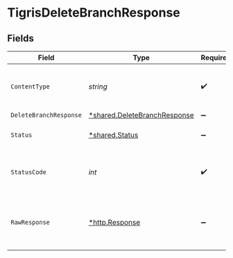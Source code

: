 # TigrisDeleteBranchResponse


## Fields

| Field                                                                              | Type                                                                               | Required                                                                           | Description                                                                        |
| ---------------------------------------------------------------------------------- | ---------------------------------------------------------------------------------- | ---------------------------------------------------------------------------------- | ---------------------------------------------------------------------------------- |
| `ContentType`                                                                      | *string*                                                                           | :heavy_check_mark:                                                                 | HTTP response content type for this operation                                      |
| `DeleteBranchResponse`                                                             | [*shared.DeleteBranchResponse](../../../pkg/models/shared/deletebranchresponse.md) | :heavy_minus_sign:                                                                 | OK                                                                                 |
| `Status`                                                                           | [*shared.Status](../../../pkg/models/shared/status.md)                             | :heavy_minus_sign:                                                                 | Default error response                                                             |
| `StatusCode`                                                                       | *int*                                                                              | :heavy_check_mark:                                                                 | HTTP response status code for this operation                                       |
| `RawResponse`                                                                      | [*http.Response](https://pkg.go.dev/net/http#Response)                             | :heavy_minus_sign:                                                                 | Raw HTTP response; suitable for custom response parsing                            |
